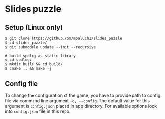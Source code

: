 # Slides puzzle

## Setup (Linux only)
```shell
$ git clone https://github.com/mpaluch1/slides_puzzle
$ cd slides_puzzle/
$ git submodule update --init --recursive

# build spdlog as static library
$ cd spdlog/
$ mkdir build && cd build/
$ cmake .. && make -j
```

## Config file
To change the configuration of the game, you have to provide path to config
file via command line argument `-c, --config`. The default value for this
argument is `config.json` placed in app directory. For available options
look into `config.json` file in this repo.